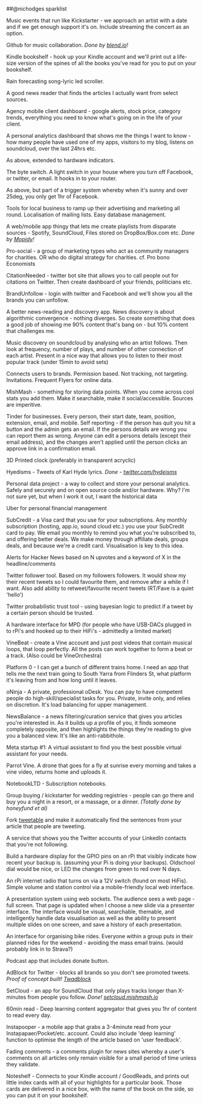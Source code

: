 ##@nichodges sparklist

Music events that run like Kickstarter - we approach an artist with a date and if we get enough support it's on. Include streaming the concert as an option.

Github for music collaboration. *Done by [blend.io](http://blend.io)!*

Kindle bookshelf - hook up your Kindle account and we'll print out a life-size version of the spines of all the books you've read for you to put on your bookshelf.

Rain forecasting song-lyric led scroller. 

A good news reader that finds the articles I actually want from select sources. 

Agency mobile client dashboard - google alerts, stock price, category trends, everything you need to know what's going on in the life of your client.

A personal analytics dashboard that shows me the things I want to know - how many people have used one of my apps, visitors to my blog, listens on soundcloud, over the last 24hrs etc. 

As above, extended to hardware indicators.

The byte switch. A light switch in your house where you turn off Facebook, or twitter, or email. It hooks in to your router. 

As above, but part of a trigger system whereby when it's sunny and over 25deg, you only get 1hr of Facebook. 

Tools for local business to ramp up their advertising and marketing all round. Localisation of mailing lists. Easy database management. 

A web/mobile app thingy that lets me create playlists from disparate sources - Spotify, SoundCloud, Files stored on DropBox/Box.com etc. *Done by [Mopidy](http://docs.mopidy.com/)!*

Pro-social - a group of marketing types who act as community managers for charities. OR who do digital strategy for charities. cf. Pro bono Economists

CitationNeeded - twitter bot site that allows you to call people out for citations on Twitter. Then create dashboard of your friends, politicians etc. 

BrandUnfollow - login with twitter and Facebook and we'll show you all the brands you can unfollow.

A better news-reading and discovery app. News discovery is about algorithmic convergence - nothing diverges. So create something that does a good job of showing me 90% content that's bang on - but 10% content that challenges me.

Music discovery on soundcloud by analysing who an artist follows. Then look at frequency, number of plays, and number of other connection of each artist. Present in a nice way that allows you to listen to their most popular track (under 15min to avoid sets)

Connects users to brands. Permission based. Not tracking, not targeting. Invitations. Frequent Flyers for online data.

MishMash - something for storing data points. When you come across cool stats you add them. Make it searchable, make it social/accessible. Sources are imperitive.

Tinder for businesses. Every person, their start date, team, position, extension, email, and mobile. Self reporting - if the person has quit you hit a button and the admin gets an email. If the persons details are wrong you can report them as wrong. Anyone can edit a persons details (except their email address), and the changes aren't applied until the person clicks an approve link in a confirmation email.

3D Printed clock (preferably in transparent acryclic)

Hyedisms - Tweets of Karl Hyde lyrics. *Done - [twitter.com/hydeisms](http://twitter.com/hydeisms)*

Personal data project - a way to collect and store your personal analytics. Safely and securely and on open source code and/or hardware. Why? I'm not sure yet, but when I work it out, I want the historical data

Uber for personal financial management

SubCredit - a Visa card that you use for your subscriptions. Any monthly subscription (hosting, app.io, sound cloud etc.) you use your SubCredit card to pay. We email you monthly to remind you what you're subscribed to, and offering better deals. We make money through affiliate deals, groups deals, and because we're a credit card. Visualisation is key to this idea.

Alerts for Hacker News based on N upvotes and a keyword of X in the headline/comments

Twitter follower tool. Based on my followers followers. It would  show my their recent tweets so I could favourite them, and remove after a while if I want. Also add ability to retweet/favourite recent tweets (RT/Fave is a quiet 'hello')

Twitter probabilistic trust tool - using bayesian logic to predict if a tweet by a certain person should be trusted. 

A hardware interface for MPD (for people who have USB-DACs plugged in to rPi's and hooked up to their HiFi's - admittedly a limited market)

VineBeat - create a Vine account and just post videos that contain musical loops, that loop perfectly. All the posts can work together to form a beat or a track. (Also could be VineOrchestra)

Platform 0 - I can get a bunch of different trains home. I need an app that tells me the next train going to South Yarra from Flinders St, what platform it's leaving from and how long until it leaves.

oNinja - A private, professional oDesk. You can pay to have competent people do high-skill/specialist tasks for you. Private, invite only, and relies on discretion. It's load balancing for upper management.

NewsBalance - a news filtering/curation service that gives you articles you're interested in. As it builds up a profile of you, it finds someone completely opposite, and then highlights the things they're reading to give you a balanced view. It's like an anti-rabbithole.

Meta startup #1: A virtual assistant to find you the best possible virtual assistant for your needs.

Parrot Vine. A drone that goes for a fly at sunrise every morning and takes a vine video, returns home and uploads it.

NotebookLTD - Subscription notebooks.

Group buying / kickstarter for wedding registries - people can go there and buy you a night in a resort, or a massage, or a dinner.  *(Totally done by honeyfund et al)*

Fork [tweetable](https://github.com/jbenton/tweetable-text) and make it automatically find the sentences from your article that people are tweeting.

A service that shows you the Twitter accounts of your LinkedIn contacts that you're not following.

Build a hardware display for the GPIO pins on an rPi that visibly indicate how recent your backup is. (assuming your Pi is doing your backups). Oldschool dial would be nice, or LED the changes from green to red over N days.

An rPi internet radio that turns on via a 12V switch (found on most HiFis). Simple volume and station control via a mobile-friendly local web interface.

A presentation system using web sockets. The audience sees a web page - full screen. That page is updated when I choose a new slide via a presenter interface. The interface would be visual, searchable, themable, and intelligently handle data visualisation as well as the ability to present multiple slides on one screen, and save a history of each presentation.

An interface for organising bike rides. Everyone within a group puts in their planned rides for the weekend - avoiding the mass email trains. (would probably link in to Strava?)

Podcast app that includes donate button.

AdBlock for Twitter - blocks all brands so you don't see promoted tweets. *Proof of concept built! [Twadblock](http://thenewsaesthetic.com/p/twadblock/connect.php)*

SetCloud - an app for SoundCloud that only plays tracks longer than X-minutes from people you follow. *Done! [setcloud.mishmash.io](http://setcloud.mishmash.io)*

60min read - Deep learning content aggregator that gives you 1hr of content to read every day.

Instapooper - a mobile app that grabs a 3-4minute read from your Instapapaer/Pocket/etc. account. Could also include 'deep learning' function to optimise the length of the article based on 'user feedback'.

Fading comments - a comments plugin for news sites whereby a user's comments on all articles only remain visible for a small period of time unless they validate.

Noteshelf - Connects to your Kindle account / GoodReads, and prints out little index cards with all of your highlights for a particular book. Those cards are delivered in a nice box, with the name of the book on the side, so you can put it on your bookshelf.

